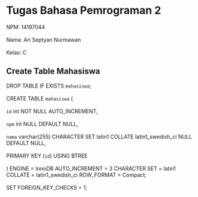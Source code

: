 # Tugas Bahasa Pemrograman 2

NPM: 14197044
<br></br>
Nama: Ari Septyan Nurmawan
<br></br>
Kelas: C

## Create Table Mahasiswa
DROP TABLE IF EXISTS `mahasiswa`;
<br></br>
CREATE TABLE `mahasiswa`  (
<br></br>
  `id` int NOT NULL AUTO_INCREMENT,
<br></br>
  `npm` int NULL DEFAULT NULL,
<br></br>
  `nama` varchar(255) CHARACTER SET latin1 COLLATE latin1_swedish_ci NULL DEFAULT NULL,
<br></br>
  PRIMARY KEY (`id`) USING BTREE
<br></br>
) ENGINE = InnoDB AUTO_INCREMENT = 3 CHARACTER SET = latin1 COLLATE = latin1_swedish_ci ROW_FORMAT = Compact;
<br></br>
SET FOREIGN_KEY_CHECKS = 1;
